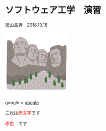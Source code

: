 # ソフトウェア工学　演習
  徳山高専　2018.10.16
  
<img src="Kao.png" alt="顔" title="顔" width="200" height="200"/>


google >
[google](https://www.google.com/)

これは<span style="color: red;">赤文字</span>です

<font color="Red">赤色</font>　です
